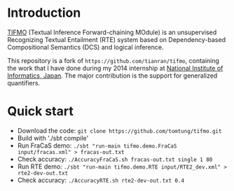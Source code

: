 # Introduction

[TIFMO](http://kmcs.nii.ac.jp/tianran/tifmo/) (Textual Inference Forward-chaining MOdule) is an unsupervised Recognizing Textual Entailment (RTE) system based on Dependency-based Compositional Semantics (DCS) and logical inference.

This repository is a fork of `https://github.com/tianran/tifmo`, containing the work that I have done during my 2014 internship at [National Institute of Informatics, Japan](http://www.nii.ac.jp/). The major contribution is the support for generalized quantifiers.

# Quick start

 * Download the code: `git clone https://github.com/tomtung/tifmo.git`
 * Build with './sbt compile'
 * Run FraCaS demo: `./sbt "run-main tifmo.demo.FraCaS input/fracas.xml" > fracas-out.txt`
 * Check accuracy: `./AccuracyFraCaS.sh fracas-out.txt single 1 80`
 * Run RTE demo: `./sbt "run-main tifmo.demo.RTE input/RTE2_dev.xml" > rte2-dev-out.txt`
 * Check accuracy: `./AccuracyRTE.sh rte2-dev-out.txt 0.4`
